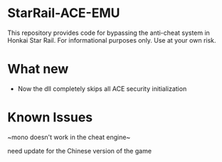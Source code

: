 # StarRail-ACE-EMU
This repository provides code for bypassing the anti-cheat system in Honkai Star Rail. For informational purposes only. Use at your own risk.

# What new
* Now the dll completely skips all ACE security initialization

# Known Issues
~mono doesn't work in the cheat engine~

need update for the Chinese version of the game
